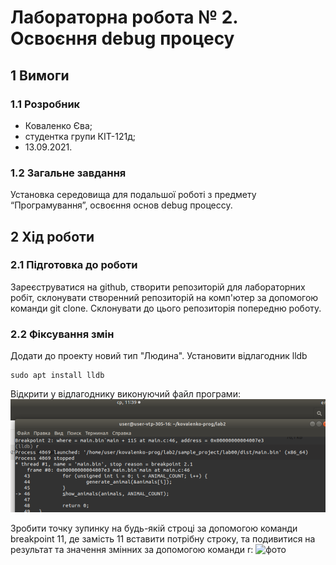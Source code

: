 # Лабораторна робота № 2. Освоєння debug процесу
## 1 Вимоги

### 1.1 Розробник

* Коваленко Єва;
* студентка групи КІТ-121д;
* 13.09.2021.

### 1.2 Загальне завдання
Установка середовища для подальшої роботі з предмету
“Програмування”, освоєння основ debug процессу.

## 2 Хід роботи
### 2.1 Підготовка до роботи 
Зареєструватися на github, створити репозиторій для лабораторних робіт, склонувати створенний репозиторій на комп'ютер за допомогою команди git clone. Склонувати до цього репозиторія попередню роботу.

### 2.2 Фіксування змін
Додати до проекту новий тип "Людина". Установити відлагодник lldb

```
sudo apt install lldb
```
Відкрити у відлагоднику виконуючий файл програми:
![фото](assets/IMG_20211006_214515.png)

Зробити точку зупинку на будь-якій строці за допомогою команди breakpoint 11, де замість 11 вставити потрібну строку, та подивитися на результат та значення змінних за допомогою команди r:
![фото](assets/IMG_20210915_103228.png)
